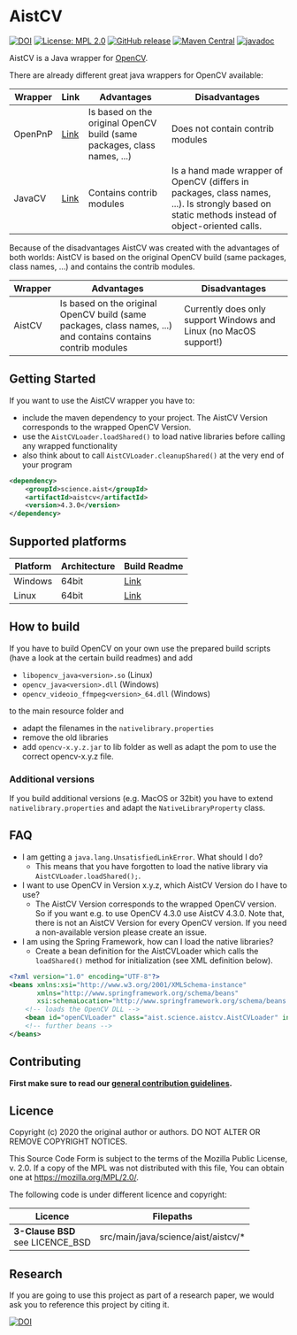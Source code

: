 # AistCV

[![DOI](https://zenodo.org/badge/335648723.svg)](https://zenodo.org/badge/latestdoi/335648723)
[![License: MPL 2.0](https://img.shields.io/badge/License-MPL%202.0-brightgreen.svg)](https://opensource.org/licenses/MPL-2.0)
[![GitHub release](https://img.shields.io/github/v/release/fhooeaist/aistcv.svg)](https://github.com/fhooeaist/aistcv/releases)
[![Maven Central](https://img.shields.io/maven-central/v/science.aist/aistcv.svg?label=Maven%20Central)](https://search.maven.org/artifact/science.aist/aistcv)
[![javadoc](https://javadoc.io/badge2/science.aist/aistcv/javadoc.svg)](https://javadoc.io/doc/science.aist/aistcv) 


AistCV is a Java wrapper for [OpenCV](https://github.com/opencv/opencv).

There are already different great java wrappers for OpenCV available:

| Wrapper | Link                                       | Advantages                                                 | Disadvantages                                                             |
|---------|--------------------------------------------|------------------------------------------------------------|---------------------------------------------------------------------------|
| OpenPnP | [Link](https://github.com/openpnp/opencv)  | Is based on the original OpenCV build (same packages, class names, ...)      | Does not contain  contrib modules                                         |
| JavaCV  | [Link](https://github.com/bytedeco/javacv) |  Contains contrib modules | Is a hand made wrapper of OpenCV (differs in packages, class names, ...). Is strongly based on static methods instead of object-oriented calls. |

Because of the disadvantages AistCV was created with the advantages of both worlds: AistCV is based on the original OpenCV build (same packages, class names, ...) and contains the contrib modules.

| Wrapper | Advantages                                                 | Disadvantages                                                             |
|---------|------------------------------------------------------------|---------------------------------------------------------------------------|
| AistCV |  Is based on the original OpenCV build (same packages, class names, ...) and contains contains contrib modules      | Currently does only support Windows and Linux (no MacOS support!) |

## Getting Started

If you want to use the AistCV wrapper you have to:

- include the maven dependency to your project. The AistCV Version corresponds to the wrapped OpenCV Version.
- use the `AistCVLoader.loadShared()` to load native libraries before calling any wrapped functionality
- also think about to call `AistCVLoader.cleanupShared()` at the very end of your program


```xml
<dependency>
    <groupId>science.aist</groupId>
    <artifactId>aistcv</artifactId>
    <version>4.3.0</version>
</dependency>
```

## Supported platforms

| Platform | Architecture | Build Readme |
|----------|--------------|--------------|
| Windows  | 64bit        | [Link](./windows/readme.md) |
| Linux    | 64bit        | [Link](./linux/readme.md) |

## How to build

If you have to build OpenCV on your own use the prepared build scripts (have a look at the certain build readmes) and add

- `libopencv_java<version>.so` (Linux)
- `opencv_java<version>.dll` (Windows)
- `opencv_videoio_ffmpeg<version>_64.dll` (Windows)

to the main resource folder and

- adapt the filenames in the `nativelibrary.properties`
- remove the old libraries
- add `opencv-x.y.z.jar` to lib folder as well as adapt the pom to use the correct opencv-x.y.z file.

### Additional versions

If you build additional versions (e.g. MacOS or 32bit) you have to extend `nativelibrary.properties` and adapt the `NativeLibraryProperty` class. 

## FAQ

- I am getting a `java.lang.UnsatisfiedLinkError`. What should I do?
  - This means that you have forgotten to load the native library via `AistCVLoader.loadShared();`.
- I want to use OpenCV in Version x.y.z, which AistCV Version do I have to use?
  - The AistCV Version corresponds to the wrapped OpenCV version. So if you want e.g. to use OpenCV 4.3.0 use AistCV 4.3.0. Note that, there is not an AistCV Version for every OpenCV version. If you need a non-available version please create an issue. 
- I am using the Spring Framework, how can I load the native libraries?
  -  Create a bean definition for the AistCVLoader which calls the `loadShared()` method for initialization (see XML definition below).

```XML
<?xml version="1.0" encoding="UTF-8"?>
<beans xmlns:xsi="http://www.w3.org/2001/XMLSchema-instance"
       xmlns="http://www.springframework.org/schema/beans"
       xsi:schemaLocation="http://www.springframework.org/schema/beans http://www.springframework.org/schema/beans/spring-beans.xsd">
    <!-- loads the OpenCV DLL -->
    <bean id="openCVLoader" class="aist.science.aistcv.AistCVLoader" init-method="loadShared"/>
    <!-- further beans -->
</beans>
```

## Contributing

**First make sure to read our [general contribution guidelines](https://fhooeaist.github.io/CONTRIBUTING.html).**
   
## Licence

Copyright (c) 2020 the original author or authors.
DO NOT ALTER OR REMOVE COPYRIGHT NOTICES.

This Source Code Form is subject to the terms of the Mozilla Public
License, v. 2.0. If a copy of the MPL was not distributed with this
file, You can obtain one at https://mozilla.org/MPL/2.0/.

The following code is under different licence and copyright: 

| Licence | Filepaths |
|-|-|
| **3-Clause BSD**<br>see LICENCE_BSD | src/main/java/science/aist/aistcv/* |

## Research

If you are going to use this project as part of a research paper, we would ask you to reference this project by citing
it. 

[![DOI](https://zenodo.org/badge/335648723.svg)](https://zenodo.org/badge/latestdoi/335648723)
